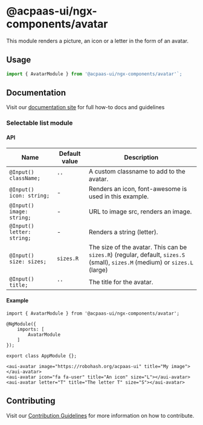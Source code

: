 # @acpaas-ui/ngx-components/avatar

This module renders a picture, an icon or a letter in the form of an avatar.

## Usage

```typescript
import { AvatarModule } from '@acpaas-ui/ngx-components/avatar'`;
```

## Documentation

Visit our [documentation site](https://acpaas-ui.digipolis.be/) for full how-to docs and guidelines

### Selectable list module

#### API

| Name         | Default value | Description |
| -----------  | ------ | -------------------------- |
| `@Input() className;` | `''` | A custom classname to add to the avatar. |
| `@Input() icon: string;` | - | Renders an icon, font-awesome is used in this example. |
| `@Input() image: string;` | - | URL to image src, renders an image. |
| `@Input() letter: string;` | - | Renders a string (letter). |
| `@Input() size: sizes;` | `sizes.R` | The size of the avatar. This can be `sizes.R`) (regular, default, `sizes.S` (small), `sizes.M` (medium) or `sizes.L` (large) |
| `@Input() title;` | `''` | The title for the avatar. |

#### Example

```
import { AvatarModule } from '@acpaas-ui/ngx-components/avatar';

@NgModule({
	imports: [
		AvatarModule
	]
});

export class AppModule {};
```

```
<aui-avatar image="https://robohash.org/acpaas-ui" title="My image"></aui-avatar>
<aui-avatar icon="fa fa-user" title="An icon" size="L"></aui-avatar>
<aui-avatar letter="T" title="The letter T" size="S"></aui-avatar>
```

## Contributing

Visit our [Contribution Guidelines](../../CONTRIBUTING.md) for more information on how to contribute.
